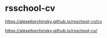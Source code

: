 # rsschool-cv
https://alexeitorchinsky.github.io/rsschool-cv/cv

https://alexeitorchinsky.github.io/rsschool-cv/
